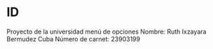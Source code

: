# ID
Proyecto de la universidad menú de opciones
Nombre:
Ruth Ixzayara Bermudez Cuba
Número de carnet:
23903199
